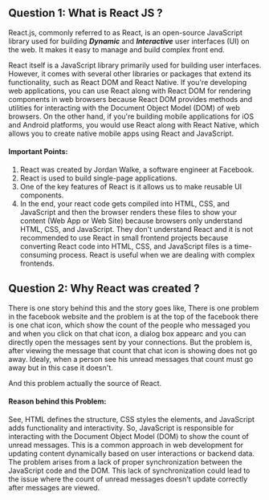 ## Question 1: What is React JS ?
React.js, commonly referred to as React, is an open-source JavaScript library used for building ***Dynamic*** and ***Interactive*** user interfaces (UI) on the web. It makes it easy to manage and build complex front end.

React itself is a JavaScript library primarily used for building user interfaces. However, it comes with several other libraries or packages that extend its functionality, such as React DOM and React Native. If you're developing web applications, you can use React along with React DOM for rendering components in web browsers because React DOM provides methods and utilities for interacting with the Document Object Model (DOM) of web browsers. On the other hand, if you're building mobile applications for iOS and Android platforms, you would use React along with React Native, which allows you to create native mobile apps using React and JavaScript.

#### Important Points:
1. React was created by Jordan Walke, a software engineer at Facebook. 
2. React is used to build single-page applications.
3. One of the key features of React is it allows us to make reusable UI components. 
4. In the end, your react code gets compiled into HTML, CSS, and JavaScript and then the browser renders these files to show your content (Web App or Web Site) because browsers only understand HTML, CSS, and JavaScript. They don't understand React and it is not recommended to use React in small frontend projects because converting React code into HTML, CSS, and JavaScript files is a time-consuming process. React is useful when we are dealing with complex frontends.

## Question 2: Why React was created ?
There is one story behind this and the story goes like, There is one problem in the facebook website and the problem is at the top of the facebook there is one chat icon, which show the count of the people who messaged you and when you click on that chat icon, a dialog box appearc and you can directly open the messages sent by your connections. But the problem is, after viewing the message that count that chat icon is showing does not go away. Idealy, when a person see his unread messages that count must go away but in this case it doesn't.

And this problem actually the source of React.

#### Reason behind this Problem:
See, HTML defines the structure, CSS styles the elements, and JavaScript adds functionality and interactivity.
So, JavaScript is responsible for interacting with the Document Object Model (DOM) to show the count of unread messages. This is a common approach in web development for updating content dynamically based on user interactions or backend data. The problem arises from a lack of proper synchronization between the JavaScript code and the DOM. This lack of synchronization could lead to the issue where the count of unread messages doesn't update correctly after messages are viewed.


